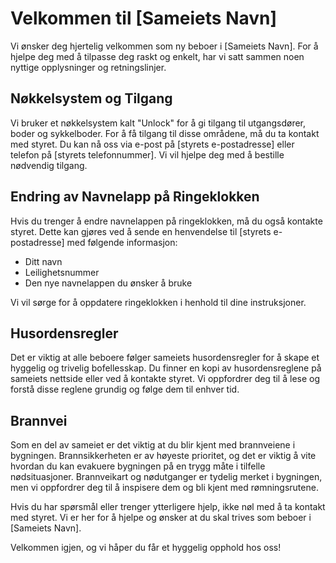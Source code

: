 # Velkommen til [Sameiets Navn]

Vi ønsker deg hjertelig velkommen som ny beboer i [Sameiets Navn]. For å hjelpe deg med å tilpasse deg raskt og enkelt, har vi satt sammen noen nyttige opplysninger og retningslinjer.

## Nøkkelsystem og Tilgang

Vi bruker et nøkkelsystem kalt "Unlock" for å gi tilgang til utgangsdører, boder og sykkelboder. For å få tilgang til disse områdene, må du ta kontakt med styret. Du kan nå oss via e-post på [styrets e-postadresse] eller telefon på [styrets telefonnummer]. Vi vil hjelpe deg med å bestille nødvendig tilgang.

## Endring av Navnelapp på Ringeklokken

Hvis du trenger å endre navnelappen på ringeklokken, må du også kontakte styret. Dette kan gjøres ved å sende en henvendelse til [styrets e-postadresse] med følgende informasjon:

- Ditt navn
- Leilighetsnummer
- Den nye navnelappen du ønsker å bruke

Vi vil sørge for å oppdatere ringeklokken i henhold til dine instruksjoner.

## Husordensregler

Det er viktig at alle beboere følger sameiets husordensregler for å skape et hyggelig og trivelig bofellesskap. Du finner en kopi av husordensreglene på sameiets nettside eller ved å kontakte styret. Vi oppfordrer deg til å lese og forstå disse reglene grundig og følge dem til enhver tid.

## Brannvei

Som en del av sameiet er det viktig at du blir kjent med brannveiene i bygningen. Brannsikkerheten er av høyeste prioritet, og det er viktig å vite hvordan du kan evakuere bygningen på en trygg måte i tilfelle nødsituasjoner. Brannveikart og nødutganger er tydelig merket i bygningen, men vi oppfordrer deg til å inspisere dem og bli kjent med rømningsrutene.

Hvis du har spørsmål eller trenger ytterligere hjelp, ikke nøl med å ta kontakt med styret. Vi er her for å hjelpe og ønsker at du skal trives som beboer i [Sameiets Navn].

Velkommen igjen, og vi håper du får et hyggelig opphold hos oss!
